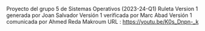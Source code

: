 Proyecto del grupo 5 de Sistemas Operativos (2023-24-Q1)
Ruleta
Version 1 generada por Joan Salvador
Versión 1 verificada por Marc Abad
Versión 1 comunicada por Ahmed Reda Makroum
URL : https://youtu.be/K0s_Dnpn-_k


